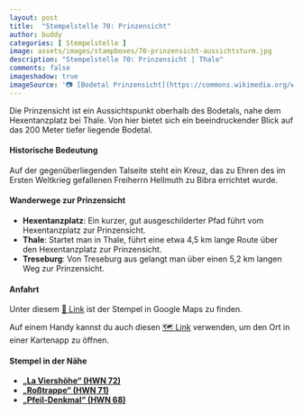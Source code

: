 ```yaml
---
layout: post
title:  "Stempelstelle 70: Prinzensicht"
author: buddy
categories: [ Stempelstelle ]
image: assets/images/stampboxes/70-prinzensicht-aussichtsturm.jpg
description: "Stempelstelle 70: Prinzensicht | Thale"
comments: false
imageshadow: true
imageSource: '📷 [Bodetal Prinzensicht](https://commons.wikimedia.org/wiki/File:Bodetal_Prinzensicht.jpg) von <a href="//commons.wikimedia.org/wiki/User:AxelHH" title="User:AxelHH">Axel Hindemith</a> unter Lizenz Public domain'
---
```


Die Prinzensicht ist ein Aussichtspunkt oberhalb des Bodetals, nahe dem Hexentanzplatz bei Thale. Von hier bietet sich ein beeindruckender Blick auf das 200 Meter tiefer liegende Bodetal.

#### Historische Bedeutung

Auf der gegenüberliegenden Talseite steht ein Kreuz, das zu Ehren des im Ersten Weltkrieg gefallenen Freiherrn Hellmuth zu Bibra errichtet wurde.

#### Wanderwege zur Prinzensicht

- **Hexentanzplatz**: Ein kurzer, gut ausgeschilderter Pfad führt vom Hexentanzplatz zur Prinzensicht.
- **Thale**: Startet man in Thale, führt eine etwa 4,5 km lange Route über den Hexentanzplatz zur Prinzensicht.
- **Treseburg**: Von Treseburg aus gelangt man über einen 5,2 km langen Weg zur Prinzensicht.

#### Anfahrt

Unter diesem [📍 Link](https://www.google.com/maps/dir/?api=1&origin=&destination=51.73372%2C%2011.00740) ist der Stempel in Google Maps zu finden.

<div class="android-only">
  Auf einem Handy kannst du auch diesen 
  <a href="geo:51.73372,11.00740">🗺️ Link</a> 
  verwenden, um den Ort in einer Kartenapp zu öffnen.
  <p></p>
</div>

#### Stempel in der Nähe

- [**„La Viershöhe“ (HWN 72)**](/stempelstelle-72-la-viershoehe)
- [**„Roßtrappe“ (HWN 71)**](/stempelstelle-71-rosstrappe-abzweig-schurre)
- [**„Pfeil-Denkmal“ (HWN 68)**](/stempelstelle-68-pfeil-denkmal)
